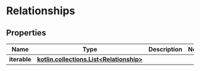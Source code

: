 
# Relationships

## Properties
Name | Type | Description | Notes
------------ | ------------- | ------------- | -------------
**iterable** | [**kotlin.collections.List&lt;Relationship&gt;**](Relationship) |  | 



